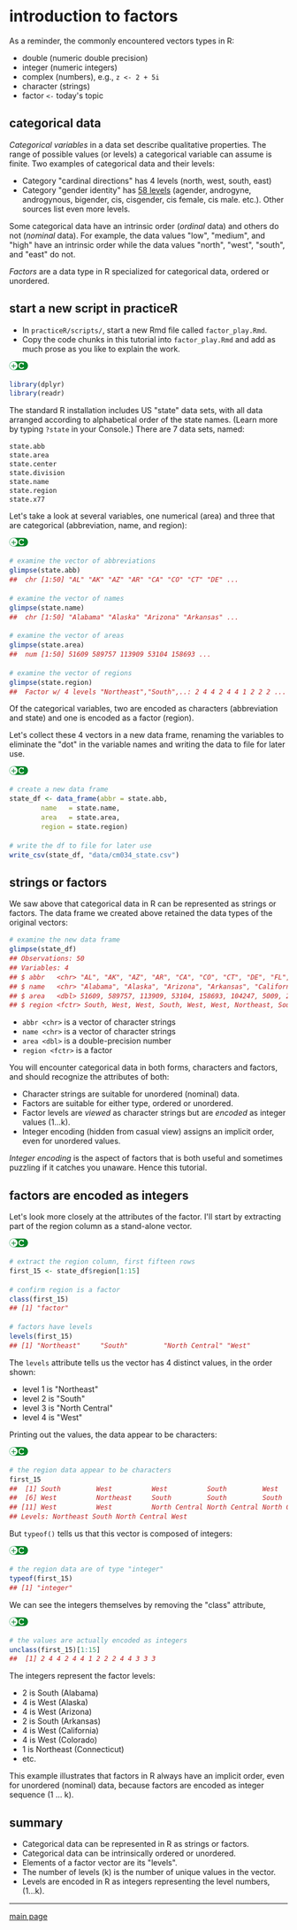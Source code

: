 
introduction to factors
=======================

As a reminder, the commonly encountered vectors types in R:

-   double (numeric double precision)
-   integer (numeric integers)
-   complex (numbers), e.g., `z <- 2 + 5i`
-   character (strings)
-   factor `<-` today's topic

categorical data
----------------

*Categorical variables* in a data set describe qualitative properties. The range of possible values (or levels) a categorical variable can assume is finite. Two examples of categorical data and their levels:

-   Category "cardinal directions" has 4 levels (north, west, south, east)
-   Category "gender identity" has [58 levels](http://abcnews.go.com/blogs/headlines/2014/02/heres-a-list-of-58-gender-options-for-facebook-users/) (agender, androgyne, androgynous, bigender, cis, cisgender, cis female, cis male. etc.). Other sources list even more levels.

Some categorical data have an intrinsic order (*ordinal* data) and others do not (*nominal* data). For example, the data values "low", "medium", and "high" have an intrinsic order while the data values "north", "west", "south", and "east" do not.

*Factors* are a data type in R specialized for categorical data, ordered or unordered.

start a new script in practiceR
-------------------------------

-   In `practiceR/scripts/`, start a new Rmd file called `factor_play.Rmd`.
-   Copy the code chunks in this tutorial into `factor_play.Rmd` and add as much prose as you like to explain the work.

![](../resources/images/code-icon.png)

``` r
library(dplyr)
library(readr)
```

The standard R installation includes US "state" data sets, with all data arranged according to alphabetical order of the state names. (Learn more by typing `?state` in your Console.) There are 7 data sets, named:

    state.abb 
    state.area 
    state.center 
    state.division 
    state.name 
    state.region 
    state.x77 

Let's take a look at several variables, one numerical (area) and three that are categorical (abbreviation, name, and region):

![](../resources/images/code-icon.png)

``` r
# examine the vector of abbreviations
glimpse(state.abb)
##  chr [1:50] "AL" "AK" "AZ" "AR" "CA" "CO" "CT" "DE" ...

# examine the vector of names  
glimpse(state.name)
##  chr [1:50] "Alabama" "Alaska" "Arizona" "Arkansas" ...

# examine the vector of areas  
glimpse(state.area)
##  num [1:50] 51609 589757 113909 53104 158693 ...

# examine the vector of regions 
glimpse(state.region)
##  Factor w/ 4 levels "Northeast","South",..: 2 4 4 2 4 4 1 2 2 2 ...
```

Of the categorical variables, two are encoded as characters (abbreviation and state) and one is encoded as a factor (region).

Let's collect these 4 vectors in a new data frame, renaming the variables to eliminate the "dot" in the variable names and writing the data to file for later use.

![](../resources/images/code-icon.png)

``` r
# create a new data frame
state_df <- data_frame(abbr = state.abb, 
        name   = state.name, 
        area   = state.area, 
        region = state.region)

# write the df to file for later use 
write_csv(state_df, "data/cm034_state.csv")
```

strings or factors
------------------

We saw above that categorical data in R can be represented as strings or factors. The data frame we created above retained the data types of the original vectors:

``` r
# examine the new data frame 
glimpse(state_df)
## Observations: 50
## Variables: 4
## $ abbr   <chr> "AL", "AK", "AZ", "AR", "CA", "CO", "CT", "DE", "FL", "...
## $ name   <chr> "Alabama", "Alaska", "Arizona", "Arkansas", "California...
## $ area   <dbl> 51609, 589757, 113909, 53104, 158693, 104247, 5009, 205...
## $ region <fctr> South, West, West, South, West, West, Northeast, South...
```

-   `abbr <chr>` is a vector of character strings
-   `name <chr>` is a vector of character strings
-   `area <dbl>` is a double-precision number
-   `region <fctr>` is a factor

You will encounter categorical data in both forms, characters and factors, and should recognize the attributes of both:

-   Character strings are suitable for unordered (nominal) data.
-   Factors are suitable for either type, ordered or unordered.
-   Factor levels are *viewed* as character strings but are *encoded* as integer values \(1...k\).
-   Integer encoding (hidden from casual view) assigns an implicit order, even for unordered values.

*Integer encoding* is the aspect of factors that is both useful and sometimes puzzling if it catches you unaware. Hence this tutorial.

factors are encoded as integers
-------------------------------

Let's look more closely at the attributes of the factor. I'll start by extracting part of the region column as a stand-alone vector.

![](../resources/images/code-icon.png)

``` r
# extract the region column, first fifteen rows  
first_15 <- state_df$region[1:15]

# confirm region is a factor
class(first_15)
## [1] "factor"
 
# factors have levels 
levels(first_15)
## [1] "Northeast"     "South"         "North Central" "West"
```

The `levels` attribute tells us the vector has 4 distinct values, in the order shown:

-   level 1 is "Northeast"
-   level 2 is "South"
-   level 3 is "North Central"
-   level 4 is "West"

Printing out the values, the data appear to be characters:

![](../resources/images/code-icon.png)

``` r
# the region data appear to be characters  
first_15
##  [1] South         West          West          South         West         
##  [6] West          Northeast     South         South         South        
## [11] West          West          North Central North Central North Central
## Levels: Northeast South North Central West
```

But `typeof()` tells us that this vector is composed of integers:

![](../resources/images/code-icon.png)

``` r
# the region data are of type "integer" 
typeof(first_15)
## [1] "integer"
```

We can see the integers themselves by removing the "class" attribute,

![](../resources/images/code-icon.png)

``` r
# the values are actually encoded as integers 
unclass(first_15)[1:15]
##  [1] 2 4 4 2 4 4 1 2 2 2 4 4 3 3 3
```

The integers represent the factor levels:

-   2 is South (Alabama)
-   4 is West (Alaska)
-   4 is West (Arizona)
-   2 is South (Arkansas)
-   4 is West (California)
-   4 is West (Colorado)
-   1 is Northeast (Connecticut)
-   etc.

This example illustrates that factors in R always have an implicit order, even for unordered (nominal) data, because factors are encoded as integer sequence \(1 ... k\).

summary
-------

-   Categorical data can be represented in R as strings or factors.
-   Categorical data can be intrinsically ordered or unordered.
-   Elements of a factor vector are its "levels".
-   The number of levels \(k\) is the number of unique values in the vector.
-   Levels are encoded in R as integers representing the level numbers, \(1...k\).

------------------------------------------------------------------------

[main page](../README.md)
